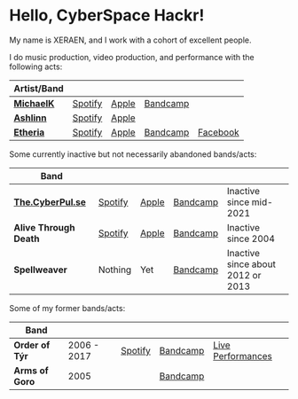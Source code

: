 # Hello, CyberSpace Hackr!

My name is XERAEN, and I work with a cohort of excellent people.

I do music production, video production, and performance with the following acts:

| Artist/Band |  |  |  |  |
| ---- | :-- | :-- | :-- | :-- |
| [**MichaelK**](https://MichaelK.net) | [Spotify](https://open.spotify.com/artist/2GmrdIE051mtbDiNNrDNOb?si=KwGJDFZFS5e7U1mBSNnCzw) | [Apple](https://music.apple.com/us/artist/michael-k/1529381789) | [Bandcamp](https://michaelklodzinski.bandcamp.com/releases) |
| [**Ashlinn**](https://ashlinn.net) | [Spotify](https://open.spotify.com/artist/665lBu8eh2ZXdDsWhZOgvL?si=ilA1mNUfQHO226tEV3UspQ&dl_branch=1) | [Apple](https://music.apple.com/us/artist/ashlinn/1479484313) |
| [**Etheria**](https://linktr.ee/EtheriaMusic) | [Spotify](https://open.spotify.com/artist/2e61jIXtiA68xgb5j1V5ql?si=mcgKciJMSGaEGSyWqrZh0A) | [Apple](https://music.apple.com/us/artist/etheria/1538513911) | [Bandcamp](https://etheria.bandcamp.com/) | [Facebook](https://www.facebook.com/EtheriaOfficial) |

Some currently inactive but not necessarily abandoned bands/acts:

| Band |  |  |  |  |
| ---- | :-- | :-- | :-- | :-- |
| [**The.CyberPul.se**](https://youtube.com/channel/UCU6TswZ2C-QJ3jgf5ujhHNw) | [Spotify](https://open.spotify.com/artist/7qxLKeM7MtIHo1iXtBtfXR?si=0531U0k3Rk-jkMwGVYrjlQ&dl_branch=1) | [Apple](https://music.apple.com/us/artist/the-cyberpul-se/1532176112) | [Bandcamp](https://thecyberpulse.bandcamp.com/) | Inactive since mid-2021 |
| **Alive Through Death** | [Spotify](https://open.spotify.com/artist/54zZZ9hPXdXpF3UDi7NAm6?si=gjtgAQzSRbS4lkfFMYF-zw&dl_branch=1) | [Apple](https://music.apple.com/us/artist/alive-through-death/1534840852) | [Bandcamp](https://alivethroughdeath.bandcamp.com/releases) | Inactive since 2004 |
| **Spellweaver** | Nothing | Yet | [Bandcamp](https://spellweaver.bandcamp.com) | Inactive since about 2012 or 2013 |

Some of my former bands/acts:

| Band |  |  |  | |
| ---- | :-- | :-- | :-- | :-- |
|**Order of Týr** | 2006 - 2017 | [Spotify](https://open.spotify.com/artist/6ewM3eW3X7B23fklUowps4?si=lRZltSqMTgWFFHI8_uKdKw&dl_branch=1) | [Bandcamp](https://orderoftyr.bandcamp.com/) | [Live Performances](https://www.youtube.com/playlist?list=PLnBws134IvTSE_WgWopIlkeql8NfkXMHj) |
| **Arms of Goro** | 2005 |  | [Bandcamp](https://armsofgoro.bandcamp.com) |  |
